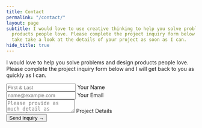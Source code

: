 ```yaml
---
title: Contact
permalink: "/contact/"
layout: page
subtitle: I would love to use creative thinking to help you solve problems and design
  products people love. Please complete the project inquiry form below and I will
  take take a look at the details of your project as soon as I can.
hide_title: true
---
```


<div class="no-il">
  <p>I would love to help you solve problems and design products people love. Please complete the project inquiry form below and I will get back to you as quickly as I can.</p>
</div>

<form action="https://formspree.io/hello@patdryburgh.com" method="POST">
    <div class="floating-input">
      <input type="text" name="name" placeholder="First &amp; Last" value="" onkeyup="this.setAttribute('value', this.value);" required>
      <label for="name">Your Name</label>
    </div>
    <div class="floating-input">
      <input type="email" name="_replyto" placeholder="name@example.com" value="" onkeyup="this.setAttribute('value', this.value);" required>
      <label for="_replyto">Your Email</label>
    </div>
    <div class="floating-input">
      <textarea name="project_details" placeholder="Please provide as much detail as possible." value="" onkeyup="this.setAttribute('value', this.value);" required></textarea>
      <label for="project_details">Project Details</label>
    </div>
    <input type="hidden" name="_next" value="http://patdryburgh.com/thanks/">
    <input type="text" name="_gotcha" style="display:none">
    <button type="submit" class="btn">Send Inquiry &rarr;</button>
</form>